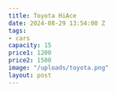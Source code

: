 ```yaml
---
title: Toyota HiAce
date: 2024-08-29 13:54:00 Z
tags:
- cars
capacity: 15
price1: 1200
price2: 1500
image: "/uploads/toyota.png"
layout: post
---
```


